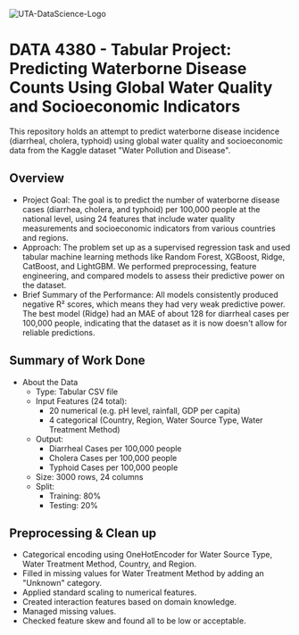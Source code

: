 ![UTA-DataScience-Logo](https://github.com/dareli/DATA3402.Spring.2024/assets/123596270/0cb941d4-8a3b-4382-9dd0-22c28edbb8a5)

# **DATA 4380 - Tabular Project: Predicting Waterborne Disease Counts Using Global Water Quality and Socioeconomic Indicators**
This repository holds an attempt to predict waterborne disease incidence (diarrheal, cholera, typhoid) using global water quality and socioeconomic data from the Kaggle dataset "Water Pollution and Disease".

## **Overview** 
- Project Goal: The goal is to predict the number of waterborne disease cases (diarrhea, cholera, and typhoid) per 100,000 people at the national level, using 24 features that include water quality measurements and socioeconomic indicators from various countries and regions.
- Approach: The problem set up as a supervised regression task and used tabular machine learning methods like Random Forest, XGBoost, Ridge, CatBoost, and LightGBM. We performed preprocessing, feature engineering, and compared models to assess their predictive power on the dataset.
- Brief Summary of the Performance: All models consistently produced negative R² scores, which means they had very weak predictive power. The best model (Ridge) had an MAE of about 128 for diarrheal cases per 100,000 people, indicating that the dataset as it is now doesn't allow for reliable predictions.

## **Summary of Work Done**
- About the Data
  - Type: Tabular CSV file
  - Input Features (24 total):
    - 20 numerical (e.g. pH level, rainfall, GDP per capita)
    - 4 categorical (Country, Region, Water Source Type, Water Treatment Method)
  - Output:
    - Diarrheal Cases per 100,000 people
    - Cholera Cases per 100,000 people
    - Typhoid Cases per 100,000 people
  - Size: 3000 rows, 24 columns
  - Split:
    - Training: 80%
    - Testing: 20%
   
## **Preprocessing & Clean up**
- Categorical encoding using OneHotEncoder for Water Source Type, Water Treatment Method, Country, and Region.
- Filled in missing values for Water Treatment Method by adding an "Unknown" category.
- Applied standard scaling to numerical features.
- Created interaction features based on domain knowledge.
- Managed missing values.
- Checked feature skew and found all to be low or acceptable.
